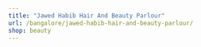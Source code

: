 ```yaml
---
title: "Jawed Habib Hair And Beauty Parlour"
url: /bangalore/jawed-habib-hair-and-beauty-parlour/
shop: beauty
---
```

